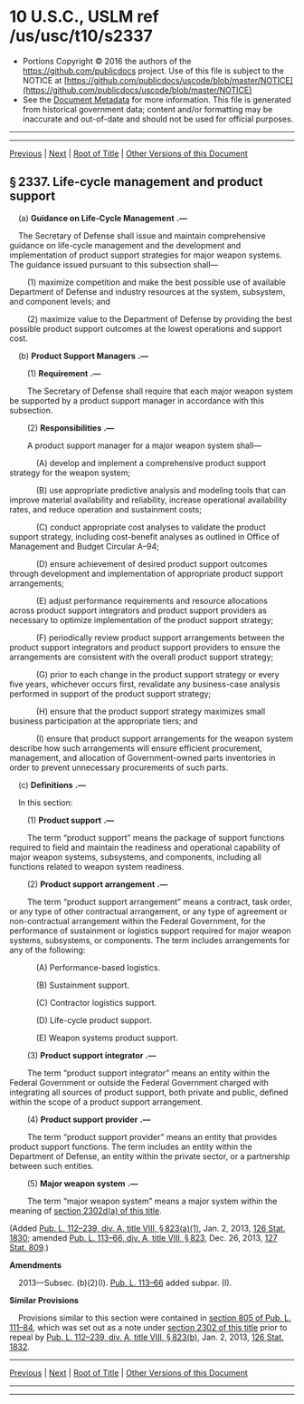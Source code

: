 ---
---

# 10 U.S.C., USLM ref /us/usc/t10/s2337

* Portions Copyright © 2016 the authors of the https://github.com/publicdocs project.
  Use of this file is subject to the NOTICE at [https://github.com/publicdocs/uscode/blob/master/NOTICE](https://github.com/publicdocs/uscode/blob/master/NOTICE)
* See the [Document Metadata](././../../../../../..//README.md) for more information.
  This file is generated from historical government data; content and/or formatting may be inaccurate and out-of-date and should not be used for official purposes.

----------
----------

[Previous](./../../../../../..//us/usc/t10/stA/ptIV/ch137/m__us_usc_t10_s2336.md) | [Next](./../../../../../..//us/usc/t10/stA/ptIV/ch138/m__us_usc_t10_stA_ptIV_ch138.md) | [Root of Title](./../../../../../../) | [Other Versions of this Document](https://publicdocs.github.io/go/links?ns=uslm&ref=%2Fus%2Fusc%2Ft10%2Fs2337)

## § 2337. Life-cycle management and product support

    (a)  __Guidance on Life-Cycle Management__  __.—__ 

    The Secretary of Defense shall issue and maintain comprehensive guidance on life-cycle management and the development and implementation of product support strategies for major weapon systems. The guidance issued pursuant to this subsection shall—

        (1) maximize competition and make the best possible use of available Department of Defense and industry resources at the system, subsystem, and component levels; and

        (2) maximize value to the Department of Defense by providing the best possible product support outcomes at the lowest operations and support cost.

    (b)  __Product Support Managers__  __.—__ 

        (1)  __Requirement__  __.—__ 

        The Secretary of Defense shall require that each major weapon system be supported by a product support manager in accordance with this subsection.

        (2)  __Responsibilities__  __.—__ 

        A product support manager for a major weapon system shall—

            (A) develop and implement a comprehensive product support strategy for the weapon system;

            (B) use appropriate predictive analysis and modeling tools that can improve material availability and reliability, increase operational availability rates, and reduce operation and sustainment costs;

            (C) conduct appropriate cost analyses to validate the product support strategy, including cost-benefit analyses as outlined in Office of Management and Budget Circular A–94;

            (D) ensure achievement of desired product support outcomes through development and implementation of appropriate product support arrangements;

            (E) adjust performance requirements and resource allocations across product support integrators and product support providers as necessary to optimize implementation of the product support strategy;

            (F) periodically review product support arrangements between the product support integrators and product support providers to ensure the arrangements are consistent with the overall product support strategy;

            (G) prior to each change in the product support strategy or every five years, whichever occurs first, revalidate any business-case analysis performed in support of the product support strategy;

            (H) ensure that the product support strategy maximizes small business participation at the appropriate tiers; and

            (I) ensure that product support arrangements for the weapon system describe how such arrangements will ensure efficient procurement, management, and allocation of Government-owned parts inventories in order to prevent unnecessary procurements of such parts.

    (c)  __Definitions__  __.—__ 

    In this section:

        (1)  __Product support__  __.—__ 

        The term “product support” means the package of support functions required to field and maintain the readiness and operational capability of major weapon systems, subsystems, and components, including all functions related to weapon system readiness.

        (2)  __Product support arrangement__  __.—__ 

        The term “product support arrangement” means a contract, task order, or any type of other contractual arrangement, or any type of agreement or non-contractual arrangement within the Federal Government, for the performance of sustainment or logistics support required for major weapon systems, subsystems, or components. The term includes arrangements for any of the following:

            (A) Performance-based logistics.

            (B) Sustainment support.

            (C) Contractor logistics support.

            (D) Life-cycle product support.

            (E) Weapon systems product support.

        (3)  __Product support integrator__  __.—__ 

        The term “product support integrator” means an entity within the Federal Government or outside the Federal Government charged with integrating all sources of product support, both private and public, defined within the scope of a product support arrangement.

        (4)  __Product support provider__  __.—__ 

        The term “product support provider” means an entity that provides product support functions. The term includes an entity within the Department of Defense, an entity within the private sector, or a partnership between such entities.

        (5)  __Major weapon system__  __.—__ 

        The term “major weapon system” means a major system within the meaning of [section 2302d(a) of this title][/us/usc/t10/s2302d/a].

(Added [Pub. L. 112–239, div. A, title VIII, § 823(a)(1)][/us/pl/112/239/s823/a/1], Jan. 2, 2013, [126 Stat. 1830][/us/stat/126/1830]; amended [Pub. L. 113–66, div. A, title VIII, § 823][/us/pl/113/66/s823], Dec. 26, 2013, [127 Stat. 809][/us/stat/127/809].)

 __Amendments__ 

    2013—Subsec. (b)(2)(I). [Pub. L. 113–66][/us/pl/113/66] added subpar. (I).

 __Similar Provisions__ 

    Provisions similar to this section were contained in [section 805 of Pub. L. 111–84][/us/pl/111/84/s805], which was set out as a note under [section 2302 of this title][/us/usc/t10/s2302] prior to repeal by [Pub. L. 112–239, div. A, title VIII, § 823(b)][/us/pl/112/239/s823/b], Jan. 2, 2013, [126 Stat. 1832][/us/stat/126/1832].

----------

[Previous](./../../../../../..//us/usc/t10/stA/ptIV/ch137/m__us_usc_t10_s2336.md) | [Next](./../../../../../..//us/usc/t10/stA/ptIV/ch138/m__us_usc_t10_stA_ptIV_ch138.md) | [Root of Title](./../../../../../../) | [Other Versions of this Document](https://publicdocs.github.io/go/links?ns=uslm&ref=%2Fus%2Fusc%2Ft10%2Fs2337)

----------
----------

[/us/usc/t10/s2302d/a]: https://publicdocs.github.io/go/links?ns=uslm&ref=%2Fus%2Fusc%2Ft10%2Fs2302d%2Fa
[/us/pl/112/239/s823/a/1]: https://publicdocs.github.io/go/links?ns=uslm&ref=%2Fus%2Fpl%2F112%2F239%2Fs823%2Fa%2F1
[/us/stat/126/1830]: https://publicdocs.github.io/go/links?ns=uslm&ref=%2Fus%2Fstat%2F126%2F1830
[/us/pl/113/66/s823]: https://publicdocs.github.io/go/links?ns=uslm&ref=%2Fus%2Fpl%2F113%2F66%2Fs823
[/us/stat/127/809]: https://publicdocs.github.io/go/links?ns=uslm&ref=%2Fus%2Fstat%2F127%2F809
[/us/pl/113/66]: https://publicdocs.github.io/go/links?ns=uslm&ref=%2Fus%2Fpl%2F113%2F66
[/us/pl/111/84/s805]: https://publicdocs.github.io/go/links?ns=uslm&ref=%2Fus%2Fpl%2F111%2F84%2Fs805
[/us/usc/t10/s2302]: https://publicdocs.github.io/go/links?ns=uslm&ref=%2Fus%2Fusc%2Ft10%2Fs2302
[/us/pl/112/239/s823/b]: https://publicdocs.github.io/go/links?ns=uslm&ref=%2Fus%2Fpl%2F112%2F239%2Fs823%2Fb
[/us/stat/126/1832]: https://publicdocs.github.io/go/links?ns=uslm&ref=%2Fus%2Fstat%2F126%2F1832


